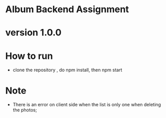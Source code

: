 # Album Backend Assignment

# version 1.0.0
# How to run
- clone the repository , do npm install, then npm start

# Note
- There is an error on client side when the list is only one when deleting the photos;
 
